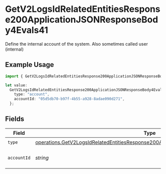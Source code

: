 # GetV2LogsIdRelatedEntitiesResponse200ApplicationJSONResponseBody4Evals41

Define the internal account of the system. Also sometimes called user (internal)

## Example Usage

```typescript
import { GetV2LogsIdRelatedEntitiesResponse200ApplicationJSONResponseBody4Evals41 } from "orq-poc-typescript-multi-env-version/models/operations";

let value:
  GetV2LogsIdRelatedEntitiesResponse200ApplicationJSONResponseBody4Evals41 = {
    type: "account",
    accountId: "05d5db70-b97f-4b55-a928-8adae090d271",
  };
```

## Fields

| Field                                                                                                                                                                                            | Type                                                                                                                                                                                             | Required                                                                                                                                                                                         | Description                                                                                                                                                                                      |
| ------------------------------------------------------------------------------------------------------------------------------------------------------------------------------------------------ | ------------------------------------------------------------------------------------------------------------------------------------------------------------------------------------------------ | ------------------------------------------------------------------------------------------------------------------------------------------------------------------------------------------------ | ------------------------------------------------------------------------------------------------------------------------------------------------------------------------------------------------ |
| `type`                                                                                                                                                                                           | [operations.GetV2LogsIdRelatedEntitiesResponse200ApplicationJSONResponseBody4Evals4Type](../../models/operations/getv2logsidrelatedentitiesresponse200applicationjsonresponsebody4evals4type.md) | :heavy_check_mark:                                                                                                                                                                               | N/A                                                                                                                                                                                              |
| `accountId`                                                                                                                                                                                      | *string*                                                                                                                                                                                         | :heavy_check_mark:                                                                                                                                                                               | The id of the resource                                                                                                                                                                           |